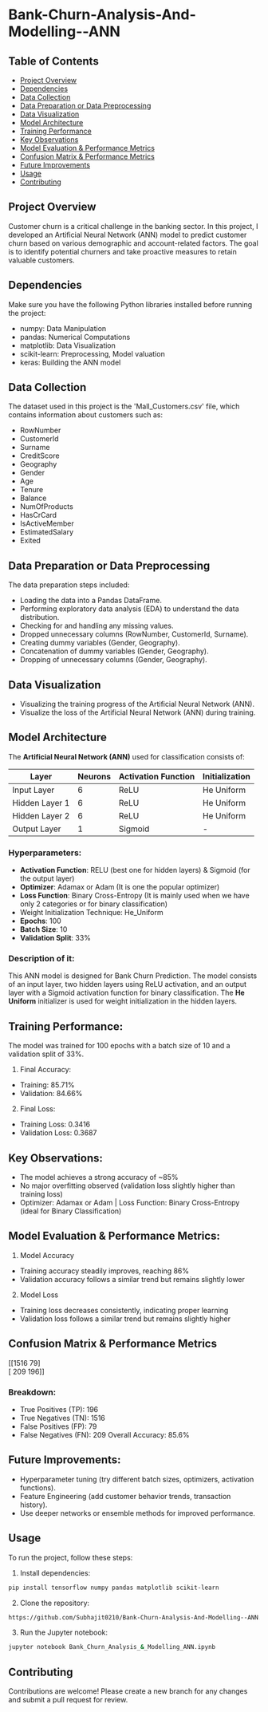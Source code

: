 # Bank-Churn-Analysis-And-Modelling--ANN

## Table of Contents
- [Project Overview](#project-overview)
- [Dependencies](#dependencies)
- [Data Collection](#data-collection)
- [Data Preparation  or Data Preprocessing](#data-preparation-or-data-preprocessing)
- [Data Visualization](#data-visualization)
- [Model Architecture](#model-architecture)
- [Training Performance](#training-performance)
- [Key Observations](#key-observations)
- [Model Evaluation & Performance Metrics](model-evaluation-&-performance-metrics)
- [Confusion Matrix & Performance Metrics](confusion-matrix-&-performance-metrics)
- [Future Improvements](future-improvements)
- [Usage](#usage)
- [Contributing](#contributing)

## Project Overview
Customer churn is a critical challenge in the banking sector. In this project, I developed an Artificial Neural Network (ANN) model to predict customer churn based on various demographic and account-related factors. The goal is to identify potential churners and take proactive measures to retain valuable customers.

## Dependencies
Make sure you have the following Python libraries installed before running the project:
- numpy: Data Manipulation
- pandas: Numerical Computations
- matplotlib: Data Visualization
- scikit-learn: Preprocessing, Model valuation
- keras: Building the ANN model

## Data Collection
The dataset used in this project is the 'Mall_Customers.csv' file, which contains information about customers such as:
- RowNumber
- CustomerId
- Surname
- CreditScore
- Geography
- Gender
- Age
- Tenure
- Balance
- NumOfProducts
- HasCrCard
- IsActiveMember
- EstimatedSalary
- Exited

## Data Preparation or Data Preprocessing
The data preparation steps included:
- Loading the data into a Pandas DataFrame.
- Performing exploratory data analysis (EDA) to understand the data distribution.
- Checking for and handling any missing values.
- Dropped unnecessary columns (RowNumber, CustomerId, Surname).
- Creating dummy variables (Gender, Geography).
- Concatenation of dummy variables (Gender, Geography).
- Dropping of unnecessary columns (Gender, Geography).

## Data Visualization
- Visualizing the training progress of the Artificial Neural Network (ANN).
- Visualize the loss of the Artificial Neural Network (ANN) during training.

## Model Architecture
The **Artificial Neural Network (ANN)** used for classification consists of:

| **Layer**          | **Neurons** | **Activation Function** | **Initialization** |
|---------------|---------|---------------------|---------------|
| Input Layer   | 6       | ReLU                | He Uniform    |
| Hidden Layer 1| 6       | ReLU                | He Uniform    |
| Hidden Layer 2| 6       | ReLU                | He Uniform    |
| Output Layer  | 1       | Sigmoid             | -             |

### Hyperparameters:
- **Activation Function**: RELU (best one for hidden layers) & Sigmoid (for the output layer)
- **Optimizer**: Adamax or Adam (It is one the popular optimizer)
- **Loss Function**: Binary Cross-Entropy (It is mainly used when we have only 2 categories or for binary classification)
- Weight Initialization Technique: He_Uniform
- **Epochs**: 100
- **Batch Size**: 10
- **Validation Split**: 33%

### Description of it:
This ANN model is designed for Bank Churn Prediction. The model consists of an input layer, two hidden layers using ReLU activation, and an output layer with a Sigmoid activation function for binary classification. The **He Uniform** initializer is used for weight initialization in the hidden layers.

## Training Performance:
The model was trained for 100 epochs with a batch size of 10 and a validation split of 33%.
1. Final Accuracy:
- Training: 85.71%
-  Validation: 84.66%
2. Final Loss:
- Training Loss: 0.3416
- Validation Loss: 0.3687

## Key Observations:
- The model achieves a strong accuracy of ~85%
- No major overfitting observed (validation loss slightly higher than training loss)
- Optimizer: Adamax or Adam | Loss Function: Binary Cross-Entropy (ideal for Binary Classification)

## Model Evaluation & Performance Metrics:
1. Model Accuracy
- Training accuracy steadily improves, reaching 86%
- Validation accuracy follows a similar trend but remains slightly lower
2. Model Loss
- Training loss decreases consistently, indicating proper learning
- Validation loss follows a similar trend but remains slightly higher

## Confusion Matrix & Performance Metrics
[[1516         79]  
 [ 209       196]]
### Breakdown:
- True Positives (TP): 196
- True Negatives (TN): 1516
- False Positives (FP): 79
- False Negatives (FN): 209
Overall Accuracy: 85.6%

## Future Improvements:
- Hyperparameter tuning (try different batch sizes, optimizers, activation functions).
- Feature Engineering (add customer behavior trends, transaction history).
- Use deeper networks or ensemble methods for improved performance.

## Usage
To run the project, follow these steps:
1. Install dependencies:
```bash
pip install tensorflow numpy pandas matplotlib scikit-learn
```
2. Clone the repository:
```bash
https://github.com/Subhajit0210/Bank-Churn-Analysis-And-Modelling--ANN.git
```
3. Run the Jupyter notebook:
```bash
jupyter notebook Bank_Churn_Analysis_&_Modelling_ANN.ipynb
```

## Contributing
Contributions are welcome! Please create a new branch for any changes and submit a pull request for review.
